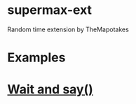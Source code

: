 # supermax-ext
Random time extension by TheMapotakes
# Examples
# [Wait and say()](http://scratchx.org/?url=https://eesh.github.io/clarifai-scratch/examples/clarifai_link.sbx#scratch)
